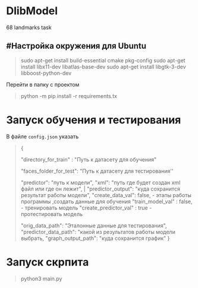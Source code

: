 # DlibModel
68 landmarks task

## #Настройка окружения для Ubuntu

> sudo apt-get install build-essential cmake pkg-config
> sudo apt-get install libx11-dev libatlas-base-dev
> sudo apt-get install libgtk-3-dev libboost-python-dev

Перейти в папку с проектом 

> python -m pip install -r requirements.tx

# 

# Запуск обучения и тестирования

В файле `config.json` указать

> {
> 
> "directory_for_train" : "Путь к датасету для обучения"
> 
>  "faces_folder_for_test": "Путь к датасету для тестирования''
> 
> "predictor": "путь к модели", 
>  "xml": "путь где будет создан xml файл или где он лежит", |
>  "predictor_output": "куда сохранится результат работы модели", 
>  "create_data_val": false, - этапы работы программы ,создать данные для обучения
>  "train_model_val" : false, - тренировать модель
>  "create_predictor_val" : true - протестировать модель
> 
> "orig_data_path": "Эталонные данные для тестирования", "predictor_data_path": "какой из результатов работы модели выбрать, 
> "graph_output_path": "куда сохранится график" }   



# Запуск скрпита

> python3 main.py
